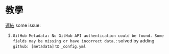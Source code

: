 # 教學 
[連結](https://medium.com/@starshunter/%E7%94%A8-jekyll-%E5%92%8C-github-page-%E4%BE%86%E6%9E%B6%E8%A8%AD%E9%9D%9C%E6%85%8B-markdown-%E9%83%A8%E8%90%BD%E6%A0%BC-fcaa288d4dd7)
some issue:
1. `GitHub Metadata: No GitHub API authentication could be found. Some fields may be missing or have incorrect data.`: solved by adding `github: [metadata]` to `_config.yml`
